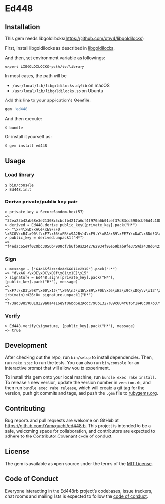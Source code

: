 # Ed448



## Installation

This gem needs libgoldilocks(https://github.com/otrv4/libgoldilocks)

First, install libgoldilocks as described in [libgoldilocks](https://github.com/otrv4/libgoldilocks).

And then, set environment variable as followings:

```
export LIBGOLDILOCKS=path/to/library
```

In most cases, the path will be 

* `/usr/local/lib/libgoldilocks.dylib` on macOS
* `/usr/local/lib/libgoldilocks.so` on Ubuntu

Add this line to your application's Gemfile:

```ruby
gem 'ed448'
```

And then execute:

    $ bundle

Or install it yourself as:

    $ gem install ed448

## Usage

### Load library

    $ bin/console
    > Ed448.init

### Derive private/public key pair

    > private_key = SecureRandom.hex(57)
    => "32ea23b42ab68e3e21308c5cbcfb4217a6cf4f970a6b01def37d83cd5904cb96d4c188cb6a8c4e9cea758cbfbd871f2d6aa122a2ea834e9c86"
    > derived = Ed448.derive_public_key([private_key].pack("H*"))
    => "\xF4\xED\xACe\xE9\xF0 \xBC0V\xB4\x90\f\xF7\xB6\xFB\x9A2Bv)4\xF9.Y\xBA\xB9\xFE7Y\xDAC\x8Dd!G\x8D\x06+\xAB\xF3\xE8\xBCf`\x18mrB\xE7/\xBB\xCD\xA8\x1A\xFF\x00"
    > public_key = derived.unpack1("H*")
    => "f4edac65e9f020bc3056b4900cf7b6fb9a3242762934f92e59bab9fe3759da438d6421478d062babf3e8bc6660186d7242e72fbbcda81aff00"

### Sign

    > message = ["64a65f3cdedcdd66811e2915"].pack("H*")
    => "d\xA6_<\xDE\xDC\xDDf\x81\x1E)\x15"
    > signature = Ed448.sign([private_key].pack("H*"), [public_key].pack("H*"), message)
    => "\xF7:\xD3\x98Y\x00\x1D\"\x9A\nJ\x16\xE9\xF0k\xD6\xE3\x9C\xDCy\v\x13'\xC8\x9C`Ooo\x1A@\xC0\a\xB3\x7F\xC2\b\x84\x98\x1E\xADt/\xEB\xB6\x84/\xF3\xF6,\x93@\xF8b\x15F\x80i\xF3\xCC\xDEG\xB9`\x9C\x9F\xF8+8,\xB8\xB6\x89x\xD9'\x91c\x1C\xFB\x10/\xFDq)J_jS\xF8\xC1\x1C\x8BB\xB4\xADC\xD5\x16\xFF\xA5\xE7\x04'\xD1\x01\xE0\xD8\xF6jH\x91'\x00"
    irb(main):026:0> signature.unpack1("H*")
    => "f73ad39859001d229a0a4a16e9f06bd6e39cdc790b1327c89c604f6f6f1a40c007b37fc20884981ead742febb6842ff3f62c9340f86215468069f3ccde47b9609c9ff82b382cb8b68978d92791631cfb102ffd71294a5f6a53f8c11c8b42b4ad43d516ffa5e70427d101e0d8f66a48912700"

### Verify
    
    > Ed448.verify(signature, [public_key].pack("H*"), message)
    => true

## Development

After checking out the repo, run `bin/setup` to install dependencies. Then, run `rake spec` to run the tests. You can also run `bin/console` for an interactive prompt that will allow you to experiment.

To install this gem onto your local machine, run `bundle exec rake install`. To release a new version, update the version number in `version.rb`, and then run `bundle exec rake release`, which will create a git tag for the version, push git commits and tags, and push the `.gem` file to [rubygems.org](https://rubygems.org).

## Contributing

Bug reports and pull requests are welcome on GitHub at https://github.com/Yamaguchi/ed448rb. This project is intended to be a safe, welcoming space for collaboration, and contributors are expected to adhere to the [Contributor Covenant](http://contributor-covenant.org) code of conduct.

## License

The gem is available as open source under the terms of the [MIT License](https://opensource.org/licenses/MIT).

## Code of Conduct

Everyone interacting in the Ed448rb project’s codebases, issue trackers, chat rooms and mailing lists is expected to follow the [code of conduct](https://github.com/[USERNAME]/ed448rb/blob/master/CODE_OF_CONDUCT.md).
